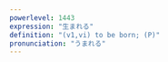 ```yaml
---
powerlevel: 1443
expression: "生まれる"
definition: "(v1,vi) to be born; (P)"
pronunciation: "うまれる"
---
```

